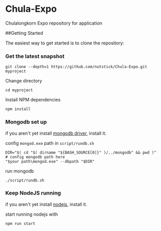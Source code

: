 # Chula-Expo
Chulalongkorn Expo repository for application

##Getting Started

The easiest way to get started is to clone the repository:

### Get the latest snapshot

```
git clone --depth=1 https://github.com/nutstick/Chula-Expo.git myproject
```

Change directory

```
cd myproject
```

Install NPM dependencies

```
npm install
```

### Mongodb set up
if you aren't yet install [mongodb driver](https://www.mongodb.com/download-center#community), install it.

config `mongod.exe` path in `script/rundb.sh`

```
DIR="$( cd "$( dirname "${BASH_SOURCE[0]}" )/../mongodb" && pwd )"
# config mongodb path here
"$your path\mongod.exe" --dbpath "$DIR"
```

run mongodb
```
./script/rundb.sh
```

### Keep NodeJS running
if you aren't yet install [nodejs](https://nodejs.org/en/), install it.

start running nodejs with
```
npm run start
```
